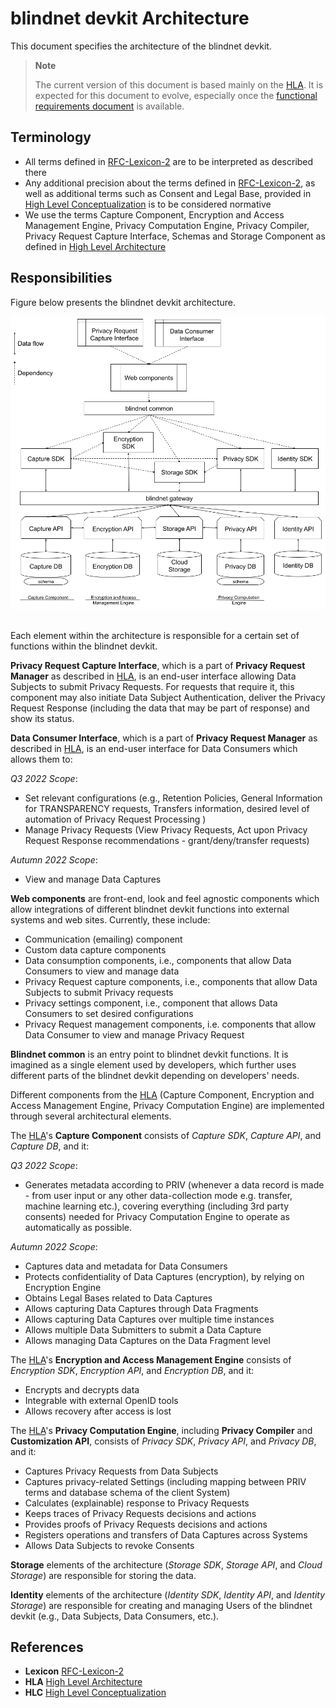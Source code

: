 # blindnet devkit Architecture

This document specifies the architecture of the blindnet devkit.

> **Note**
>
> The current version of this document is based mainly on the [HLA][HLA]. It is expected for this document to evolve, especially once the [functional requirements document](../../specifications#functional-requirements) is available.

## Terminology

- All terms defined in [RFC-Lexicon-2][Lexicon] are to be interpreted as described there
- Any additional precision about the terms defined in [RFC-Lexicon-2][Lexicon], as well as additional terms such as Consent and Legal Base, provided in [High Level Conceptualization][HLC] is to be considered normative
- We use the terms Capture Component, Encryption and Access Management Engine, Privacy Computation Engine, Privacy Compiler, Privacy Request Capture Interface, Schemas and Storage Component as defined in [High Level Architecture][HLA]

## Responsibilities

Figure below presents the blindnet devkit architecture.

<img src="./img/devkit_architecture.png">
<br><br>

Each element within the architecture is responsible for a certain set of functions within the blindnet devkit.

**Privacy Request Capture Interface**, which is a part of **Privacy Request Manager** as described in [HLA][HLA], is an end-user interface allowing Data Subjects to submit Privacy Requests. For requests that require it, this component may also initiate Data Subject Authentication, deliver the Privacy Request Response (including the data that may be part of response) and show its status.

**Data Consumer Interface**, which is a part of **Privacy Request Manager** as described in [HLA][HLA], is an end-user interface for Data Consumers which allows them to:

*Q3 2022 Scope*:
- Set relevant configurations (e.g., Retention Policies, General Information for TRANSPARENCY requests, Transfers information, desired level of automation of Privacy Request Processing )
- Manage Privacy Requests (View Privacy Requests, Act upon Privacy Request Response recommendations - grant/deny/transfer requests)

*Autumn 2022 Scope*:
- View and manage Data Captures

**Web components** are front-end, look and feel agnostic components which allow integrations of different blindnet devkit functions into external systems and web sites. Currently, these include:
- Communication (emailing) component
- Custom data capture components
- Data consumption components, i.e., components that allow Data Consumers to view and manage data
- Privacy Request capture components, i.e., components that allow Data Subjects to submit Privacy requests
- Privacy settings component, i.e., component that allows Data Consumers to set desired configurations
- Privacy Request management components, i.e. components that allow Data Consumer to view and manage Privacy Request

**Blindnet common** is an entry point to blindnet devkit functions.
It is imagined as a single element used by developers, which further uses different parts of the blindnet devkit depending on developers' needs.

Different components from the [HLA][HLA] (Capture Component, Encryption and Access Management Engine, Privacy Computation Engine) are implemented through several architectural elements.

The [HLA][HLA]'s **Capture Component** consists of _Capture SDK_, _Capture API_, and _Capture DB_, and it:

*Q3 2022 Scope*:
- Generates metadata according to PRIV (whenever a data record is made - from user input or any other data-collection mode e.g. transfer, machine learning etc.), covering everything (including 3rd party consents) needed for Privacy Computation Engine to operate as automatically as possible.

*Autumn 2022 Scope*:
- Captures data and metadata for Data Consumers
- Protects confidentiality of Data Captures (encryption), by relying on Encryption Engine
- Obtains Legal Bases related to Data Captures
- Allows capturing Data Captures through Data Fragments
- Allows capturing Data Captures over multiple time instances
- Allows multiple Data Submitters to submit a Data Capture
- Allows managing Data Captures on the Data Fragment level

The [HLA][HLA]'s **Encryption and Access Management Engine** consists of _Encryption SDK_, _Encryption API_, and _Encryption DB_, and it:
- Encrypts and decrypts data
- Integrable with external OpenID tools
- Allows recovery after access is lost

The [HLA][HLA]'s **Privacy Computation Engine**, including **Privacy Compiler** and **Customization API**, consists of _Privacy SDK_, _Privacy API_, and _Privacy DB_, and it:
- Captures Privacy Requests from Data Subjects
- Captures privacy-related Settings (including mapping between PRIV terms and database schema of the client System)
- Calculates (explainable) response to Privacy Requests
- Keeps traces of Privacy Requests decisions and actions
- Provides proofs of Privacy Requests decisions and actions
- Registers operations and transfers of Data Captures across Systems
- Allows Data Subjects to revoke Consents

**Storage** elements of the architecture (_Storage SDK_, _Storage API_, and _Cloud Storage_) are responsible for storing the data.

**Identity** elements of the architecture (_Identity SDK_, _Identity API_, and _Identity Storage_) are responsible for creating and managing Users of the blindnet devkit (e.g., Data Subjects, Data Consumers, etc.).

## References
- **Lexicon** [RFC-Lexicon-2][Lexicon]
- **HLA** [High Level Architecture][HLA]
- **HLC** [High Level Conceptualization][HLC]

[Lexicon]: ../../refs/lexicon/RFC-Lexicon-2.md "RFC-Lexicon-2"
[HLA]: ../../refs/high-level-architecture/ "High Level Architecture"
[HLC]: ../../refs/high-level-conceptualization/ "High Level Conceptualization"
